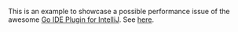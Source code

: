 This is an example to showcase a possible performance issue of the awesome
[Go IDE Plugin for IntelliJ](https://github.com/go-lang-plugin-org/go-lang-idea-plugin).
See [here](https://github.com/go-lang-plugin-org/go-lang-idea-plugin/issues/1493).